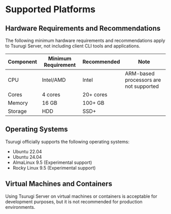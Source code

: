 # Supported Platforms

## Hardware Requirements and Recommendations

The following minimum hardware requirements and recommendations apply to Tsurugi Server, not including client CLI tools and applications.

| Component | Minimum Requirement | Recommended | Note                                   |
|-----------|---------------------|-------------|----------------------------------------|
| CPU       | Intel/AMD           | Intel       | ARM-based processors are not supported |
| Cores     | 4 cores             | 20+ cores   |                                        |
| Memory    | 16 GB               | 100+ GB     |                                        |
| Storage   | HDD                 | SSD+        |                                        |

## Operating Systems

Tsurugi officially supports the following operating systems:

- Ubuntu 22.04
- Ubuntu 24.04
- AlmaLinux 9.5 (Experimental support)
- Rocky Linux 9.5 (Experimental support)

## Virtual Machines and Containers

Using Tsurugi Server on virtual machines or containers is acceptable for development purposes, but it is not recommended for production environments.
